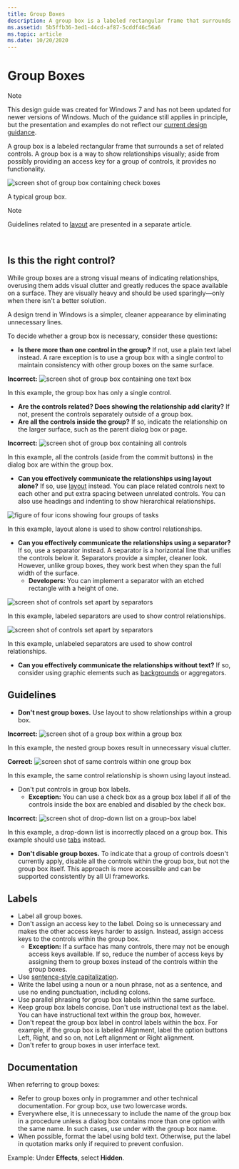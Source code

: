 ```yaml
---
title: Group Boxes
description: A group box is a labeled rectangular frame that surrounds a set of related controls. A group box is a way to show relationships visually; aside from possibly providing an access key for a group of controls, it provides no functionality.
ms.assetid: 5b5ffb36-3ed1-44cd-af87-5cddf46c56a6
ms.topic: article
ms.date: 10/20/2020
---
```


# Group Boxes

> [!NOTE]
> This design guide was created for Windows 7 and has not been updated for newer versions of Windows. Much of the guidance still applies in principle, but the presentation and examples do not reflect our [current design guidance](https://docs.microsoft.com/en-us/windows/uwp/design/).

A group box is a labeled rectangular frame that surrounds a set of related controls. A group box is a way to show relationships visually; aside from possibly providing an access key for a group of controls, it provides no functionality.

![screen shot of group box containing check boxes ](images/ctrl-group-boxes-image1.png)

A typical group box.

> [!Note]  
> Guidelines related to [layout](vis-layout.md) are presented in a separate article.

 

## Is this the right control?

While group boxes are a strong visual means of indicating relationships, overusing them adds visual clutter and greatly reduces the space available on a surface. They are visually heavy and should be used sparingly—only when there isn't a better solution.

A design trend in Windows is a simpler, cleaner appearance by eliminating unnecessary lines.

To decide whether a group box is necessary, consider these questions:

-   **Is there more than one control in the group?** If not, use a plain text label instead. A rare exception is to use a group box with a single control to maintain consistency with other group boxes on the same surface.

**Incorrect:** ![screen shot of group box containing one text box ](images/ctrl-group-boxes-image2.png)

In this example, the group box has only a single control.

-   **Are the controls related? Does showing the relationship add clarity?** If not, present the controls separately outside of a group box.
-   **Are all the controls inside the group?** If so, indicate the relationship on the larger surface, such as the parent dialog box or page.

**Incorrect:** ![screen shot of group box containing all controls ](images/ctrl-group-boxes-image3.png)

In this example, all the controls (aside from the commit buttons) in the dialog box are within the group box.

-   **Can you effectively communicate the relationships using layout alone?** If so, use [layout](vis-layout.md) instead. You can place related controls next to each other and put extra spacing between unrelated controls. You can also use headings and indenting to show hierarchical relationships.

![figure of four icons showing four groups of tasks ](images/ctrl-group-boxes-image4.png)

In this example, layout alone is used to show control relationships.

-   **Can you effectively communicate the relationships using a separator?** If so, use a separator instead. A separator is a horizontal line that unifies the controls below it. Separators provide a simpler, cleaner look. However, unlike group boxes, they work best when they span the full width of the surface.
    -   **Developers:** You can implement a separator with an etched rectangle with a height of one.

![screen shot of controls set apart by separators ](images/ctrl-group-boxes-image5.png)

In this example, labeled separators are used to show control relationships.

![screen shot of controls set apart by separators ](images/ctrl-group-boxes-image6.png)

In this example, unlabeled separators are used to show control relationships.

-   **Can you effectively communicate the relationships without text?** If so, consider using graphic elements such as [backgrounds](vis-graphic.md) or aggregators.

## Guidelines

-   **Don't nest group boxes.** Use layout to show relationships within a group box.

**Incorrect:** ![screen shot of a group box within a group box ](images/ctrl-group-boxes-image7.png)

In this example, the nested group boxes result in unnecessary visual clutter.

**Correct:** ![screen shot of same controls within one group box ](images/ctrl-group-boxes-image8.png)

In this example, the same control relationship is shown using layout instead.

-   Don't put controls in group box labels.
    -   **Exception:** You can use a check box as a group box label if all of the controls inside the box are enabled and disabled by the check box.

**Incorrect:** ![screen shot of drop-down list on a group-box label ](images/ctrl-group-boxes-image9.png)

In this example, a drop-down list is incorrectly placed on a group box. This example should use [tabs](https://msdn.microsoft.com/library/windows/desktop/aa511493.aspx) instead.

-   **Don't disable group boxes.** To indicate that a group of controls doesn't currently apply, disable all the controls within the group box, but not the group box itself. This approach is more accessible and can be supported consistently by all UI frameworks.

## Labels

-   Label all group boxes.
-   Don't assign an access key to the label. Doing so is unnecessary and makes the other access keys harder to assign. Instead, assign access keys to the controls within the group box.
    -   **Exception:** If a surface has many controls, there may not be enough access keys available. If so, reduce the number of access keys by assigning them to group boxes instead of the controls within the group boxes.
-   Use [sentence-style capitalization](glossary.md).
-   Write the label using a noun or a noun phrase, not as a sentence, and use no ending punctuation, including colons.
-   Use parallel phrasing for group box labels within the same surface.
-   Keep group box labels concise. Don't use instructional text as the label. You can have instructional text within the group box, however.
-   Don't repeat the group box label in control labels within the box. For example, if the group box is labeled Alignment, label the option buttons Left, Right, and so on, not Left alignment or Right alignment.
-   Don't refer to group boxes in user interface text.

## Documentation

When referring to group boxes:

-   Refer to group boxes only in programmer and other technical documentation. For group box, use two lowercase words.
-   Everywhere else, it is unnecessary to include the name of the group box in a procedure unless a dialog box contains more than one option with the same name. In such cases, use under with the group box name.
-   When possible, format the label using bold text. Otherwise, put the label in quotation marks only if required to prevent confusion.

Example: Under **Effects**, select **Hidden**.

 

 




